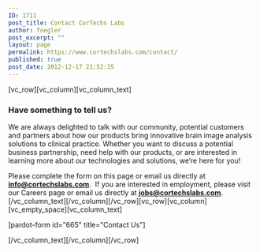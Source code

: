 ```yaml
---
ID: 1711
post_title: Contact CorTechs Labs
author: foegler
post_excerpt: ""
layout: page
permalink: https://www.cortechslabs.com/contact/
published: true
post_date: 2012-12-17 21:52:35
---
```

[vc_row][vc_column][vc_column_text]
<h3>Have something to tell us?</h3>
We are always delighted to talk with our community, potential customers and partners about how our products bring innovative brain image analysis solutions to clinical practice. Whether you want to discuss a potential business partnership, need help with our products, or are interested in learning more about our technologies and solutions, we’re here for you!

Please complete the form on this page or email us directly at <strong><a href="mailto:info@cortechslabs.com">info@cortechslabs.com</a></strong>.  If you are interested in employment, please visit our Careers page or email us directly at <strong><a href="mailto:jobs@cortechslabs.com">jobs@cortechslabs.com</a></strong>.[/vc_column_text][/vc_column][/vc_row][vc_row][vc_column][vc_empty_space][vc_column_text]

[pardot-form id="665" title="Contact Us"]

[/vc_column_text][/vc_column][/vc_row]